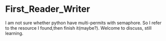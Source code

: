 # First_Reader_Writer
I am not sure whether python have multi-permits with semaphore.
So I refer to the resource I found,then finish it(maybe?).
Welcome to discuss, still learning.
